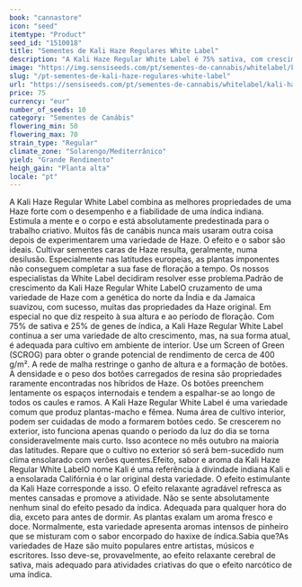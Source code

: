 ```yaml
---
book: "cannastore"
icon: "seed"
itemtype: "Product"
seed_id: "1510018"
title: "Sementes de Kali Haze Regulares White Label"
description: "A Kali Haze Regular White Label é 75% sativa, com crescimento em altura e efeito relaxante estimulante. Floração curta, com rendimento potencial elevado."
image: "https://img.sensiseeds.com/pt/sementes-de-cannabis/whitelabel/kali-haze-image.png"
slug: "/pt-sementes-de-kali-haze-regulares-white-label"
url: "https://sensiseeds.com/pt/sementes-de-cannabis/whitelabel/kali-haze?a_aid=cannastore"
price: 75
currency: "eur"
number_of_seeds: 10
category: "Sementes de Canábis"
flowering_min: 50
flowering_max: 70
strain_type: "Regular"
climate_zone: "Solarengo/Mediterrânico"
yield: "Grande Rendimento"
heigh_gain: "Planta alta"
locale: "pt"
---
```

A Kali Haze Regular White Label combina as melhores propriedades de uma Haze forte com o desempenho e a fiabilidade de uma índica indiana. Estimula a mente e o corpo e está absolutamente predestinada para o trabalho criativo. Muitos fãs de canábis nunca mais usaram outra coisa depois de experimentarem uma variedade de Haze. O efeito e o sabor são ideais. Cultivar sementes caras de Haze resulta, geralmente, numa desilusão. Especialmente nas latitudes europeias, as plantas imponentes não conseguem completar a sua fase de floração a tempo. Os nossos especialistas da White Label decidiram resolver esse problema.Padrão de crescimento da Kali Haze Regular White LabelO cruzamento de uma variedade de Haze com a genética do norte da Índia e da Jamaica suavizou, com sucesso, muitas das propriedades da Haze original. Em especial no que diz respeito à sua altura e ao período de floração. Com 75% de sativa e 25% de genes de índica, a Kali Haze Regular White Label continua a ser uma variedade de alto crescimento, mas, na sua forma atual, é adequada para cultivo em ambiente de interior. Use um Screen of Green (SCROG) para obter o grande potencial de rendimento de cerca de 400 g/m². A rede de malha restringe o ganho de altura e a formação de botões. A densidade e o peso dos botões carregados de resina são propriedades raramente encontradas nos híbridos de Haze. Os botões preenchem lentamente os espaços internodais e tendem a espalhar-se ao longo de todos os caules e ramos. A Kali Haze Regular White Label é uma variedade comum que produz plantas-macho e fêmea. Numa área de cultivo interior, podem ser cuidadas de modo a formarem botões cedo. Se crescerem no exterior, isto funciona apenas quando o período da luz do dia se torna consideravelmente mais curto. Isso acontece no mês outubro na maioria das latitudes. Repare que o cultivo no exterior só será bem-sucedido num clima ensolarado com verões quentes.Efeito, sabor e aroma da Kali Haze Regular White LabelO nome Kali é uma referência à divindade indiana Kali e a ensolarada Califórnia é o lar original desta variedade. O efeito estimulante da Kali Haze corresponde a isso. O efeito relaxante agradável refresca as mentes cansadas e promove a atividade. Não se sente absolutamente nenhum sinal do efeito pesado da índica. Adequada para qualquer hora do dia, exceto para antes de dormir. As plantas exalam um aroma fresco e doce. Normalmente, esta variedade apresenta aromas intensos de pinheiro que se misturam com o sabor encorpado do haxixe de índica.Sabia que?As variedades de Haze são muito populares entre artistas, músicos e escritores. Isso deve-se, provavelmente, ao efeito relaxante cerebral de sativa, mais adequado para atividades criativas do que o efeito narcótico de uma índica.
